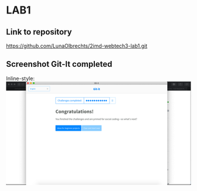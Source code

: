 # LAB1

## Link to repository 
https://github.com/LunaOlbrechts/2imd-webtech3-lab1.git 

## Screenshot Git-It completed 

Inline-style: 
![alt text](https://github.com/LunaOlbrechts/2imd-webtech3-portfolio/blob/master/lab1/Screenshot%202020-02-20%20at%2018.29.18.png "Screenshot Git-It")
